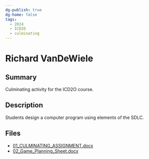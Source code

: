 ```yaml
---
dg-publish: true
dg-home: false
tags:
  - 2024
  - ICD2O
  - culminating
---
```


# Richard VanDeWiele

## Summary

Culminating activity for the ICD2O course.

## Description

Students design a computer program using elements of the SDLC.

## Files

*   [01\_CULMINATING\_ASSIGNMENT.docx](resources/Richard_VanDeWiele/01_CULMINATING_ASSIGNMENT.docx)
*   [02\_Game\_Planning\_Sheet.docx](resources/Richard_VanDeWiele/02_Game_Planning_Sheet.docx)
